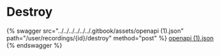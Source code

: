 # Destroy

{% swagger src="../../../../../../.gitbook/assets/openapi (1).json" path="/user/recordings/{id}/destroy" method="post" %}
[openapi (1).json](<../../../../../../.gitbook/assets/openapi (1).json>)
{% endswagger %}
